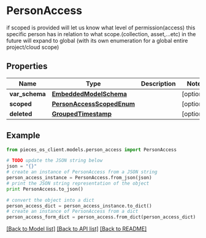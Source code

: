# PersonAccess

if scoped is provided will let us know what level of permission(access) this specific person has in relation to what scope.(collection, asset,...etc)  in the future will expand to global (with its own enumeration for a global entire project/cloud scope)

## Properties

Name | Type | Description | Notes
------------ | ------------- | ------------- | -------------
**var_schema** | [**EmbeddedModelSchema**](EmbeddedModelSchema) |  | [optional] 
**scoped** | [**PersonAccessScopedEnum**](PersonAccessScopedEnum) |  | [optional] 
**deleted** | [**GroupedTimestamp**](GroupedTimestamp) |  | [optional] 

## Example

```python
from pieces_os_client.models.person_access import PersonAccess

# TODO update the JSON string below
json = "{}"
# create an instance of PersonAccess from a JSON string
person_access_instance = PersonAccess.from_json(json)
# print the JSON string representation of the object
print PersonAccess.to_json()

# convert the object into a dict
person_access_dict = person_access_instance.to_dict()
# create an instance of PersonAccess from a dict
person_access_form_dict = person_access.from_dict(person_access_dict)
```
[[Back to Model list]](../README#documentation-for-models) [[Back to API list]](../README#documentation-for-api-endpoints) [[Back to README]](../README)


